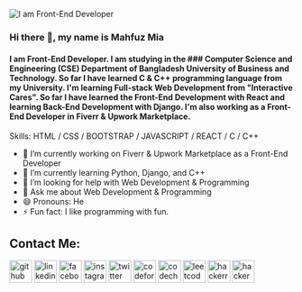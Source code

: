 ![I am Front-End Developer](https://media-exp2.licdn.com/dms/image/C4D16AQF27fsQ3OzcJg/profile-displaybackgroundimage-shrink_200_800/0/1654949538931?e=1661990400&v=beta&t=quewdeBVY89cdHXv5fFtQZMQnDuo2J8srdhX_O4Em7s)

### Hi there 👋, my name is Mahfuz Mia
#### I am Front-End Developer. I am studying in the ### Computer Science and Engineering (CSE) Department of Bangladesh University of Business and Technology. So far I have learned C & C++  programming language from my University. I'm learning Full-stack Web Development from "Interactive Cares". So far I have learned the Front-End Development with React and learning Back-End Development with Django. I'm also working as a Front-End Developer in  Fiverr & Upwork Marketplace. 

Skills: HTML / CSS / BOOTSTRAP / JAVASCRIPT / REACT / C / C++

- 🔭 I’m currently working on Fiverr & Upwork Marketplace as a Front-End Developer 
- 🌱 I’m currently learning Python, Django, and C++ 
- 🤔 I’m looking for help with Web Development & Programming 
- 💬 Ask me about Web Development & Programming 
- 😄 Pronouns: He 
- ⚡ Fun fact: I like programming with fun. 

## Contact Me:

[<img src='https://cdn.jsdelivr.net/npm/simple-icons@3.0.1/icons/github.svg' alt='github' height='40'>](https://github.com/https://github.com/mahfuz1703)  [<img src='https://cdn.jsdelivr.net/npm/simple-icons@3.0.1/icons/linkedin.svg' alt='linkedin' height='40'>](https://www.linkedin.com/in/https://www.linkedin.com/in/mahfuz-mia-252966207//)  [<img src='https://cdn.jsdelivr.net/npm/simple-icons@3.0.1/icons/facebook.svg' alt='facebook' height='40'>](https://www.facebook.com/https://www.facebook.com/mohammad.mahfuz.10485)  [<img src='https://cdn.jsdelivr.net/npm/simple-icons@3.0.1/icons/instagram.svg' alt='instagram' height='40'>](https://www.instagram.com/https://www.instagram.com/mahfuzmia1703//)  [<img src='https://cdn.jsdelivr.net/npm/simple-icons@3.0.1/icons/twitter.svg' alt='twitter' height='40'>](https://twitter.com/https://twitter.com/mahfuzmia1703)  [<img src='https://cdn.jsdelivr.net/npm/simple-icons@3.0.1/icons/codeforces.svg' alt='codeforces' height='40'>](https://codeforces.com/profile/mahfuzmia1703)  [<img src='https://cdn.jsdelivr.net/npm/simple-icons@3.0.1/icons/codechef.svg' alt='codechef' height='40'>](https://www.codechef.com/users/mahfuzmia1703)  [<img src='https://cdn.jsdelivr.net/npm/simple-icons@3.0.1/icons/leetcode.svg' alt='leetcode' height='40'>](https://leetcode.com/mahfuzmia1703/)  [<img src='https://cdn.jsdelivr.net/npm/simple-icons@3.0.1/icons/hackerrank.svg' alt='hackerrank' height='40'>](https://www.hackerrank.com/mahfuzmia1703)  [<img src='https://cdn.jsdelivr.net/npm/simple-icons@3.0.1/icons/hackerearth.svg' alt='hackerearth' height='40'>](https://www.hackerearth.com/@mahfuzmia1703)
